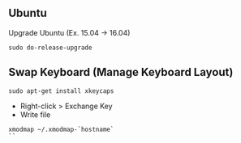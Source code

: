 Ubuntu
----------------------------------------------------------
Upgrade Ubuntu (Ex. 15.04 -> 16.04)
```
sudo do-release-upgrade
```


Swap Keyboard (Manage Keyboard Layout)
-------------------------
```
sudo apt-get install xkeycaps
```

- Right-click > Exchange Key
- Write file

```
xmodmap ~/.xmodmap-`hostname`
``
